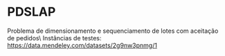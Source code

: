 # PDSLAP
Problema de dimensionamento e sequenciamento de lotes com aceitação de pedidos\\
Instâncias de testes: https://data.mendeley.com/datasets/2g9nw3pnmg/1

